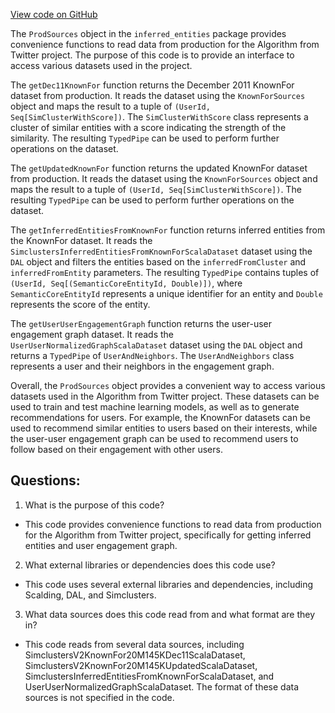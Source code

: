 [View code on GitHub](https://github.com/misbahsy/the-algorithm/src/scala/com/twitter/simclusters_v2/scalding/inferred_entities/ProdSources.scala)

The `ProdSources` object in the `inferred_entities` package provides convenience functions to read data from production for the Algorithm from Twitter project. The purpose of this code is to provide an interface to access various datasets used in the project. 

The `getDec11KnownFor` function returns the December 2011 KnownFor dataset from production. It reads the dataset using the `KnownForSources` object and maps the result to a tuple of `(UserId, Seq[SimClusterWithScore])`. The `SimClusterWithScore` class represents a cluster of similar entities with a score indicating the strength of the similarity. The resulting `TypedPipe` can be used to perform further operations on the dataset.

The `getUpdatedKnownFor` function returns the updated KnownFor dataset from production. It reads the dataset using the `KnownForSources` object and maps the result to a tuple of `(UserId, Seq[SimClusterWithScore])`. The resulting `TypedPipe` can be used to perform further operations on the dataset.

The `getInferredEntitiesFromKnownFor` function returns inferred entities from the KnownFor dataset. It reads the `SimclustersInferredEntitiesFromKnownForScalaDataset` dataset using the `DAL` object and filters the entities based on the `inferredFromCluster` and `inferredFromEntity` parameters. The resulting `TypedPipe` contains tuples of `(UserId, Seq[(SemanticCoreEntityId, Double)])`, where `SemanticCoreEntityId` represents a unique identifier for an entity and `Double` represents the score of the entity. 

The `getUserUserEngagementGraph` function returns the user-user engagement graph dataset. It reads the `UserUserNormalizedGraphScalaDataset` dataset using the `DAL` object and returns a `TypedPipe` of `UserAndNeighbors`. The `UserAndNeighbors` class represents a user and their neighbors in the engagement graph.

Overall, the `ProdSources` object provides a convenient way to access various datasets used in the Algorithm from Twitter project. These datasets can be used to train and test machine learning models, as well as to generate recommendations for users. For example, the KnownFor datasets can be used to recommend similar entities to users based on their interests, while the user-user engagement graph can be used to recommend users to follow based on their engagement with other users.
## Questions: 
 1. What is the purpose of this code?
- This code provides convenience functions to read data from production for the Algorithm from Twitter project, specifically for getting inferred entities and user engagement graph.

2. What external libraries or dependencies does this code use?
- This code uses several external libraries and dependencies, including Scalding, DAL, and Simclusters.

3. What data sources does this code read from and what format are they in?
- This code reads from several data sources, including SimclustersV2KnownFor20M145KDec11ScalaDataset, SimclustersV2KnownFor20M145KUpdatedScalaDataset, SimclustersInferredEntitiesFromKnownForScalaDataset, and UserUserNormalizedGraphScalaDataset. The format of these data sources is not specified in the code.